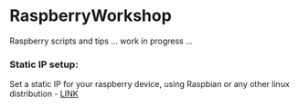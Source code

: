 # RaspberryWorkshop

Raspberry scripts and tips ... work in progress ...

### Static IP setup: 
Set a static IP for your raspberry device, using Raspbian or any other linux distribution - [LINK](https://github.com/DiegoMartinezGlez/RaspberryWorkshop/tree/master/static_ip_setup)
